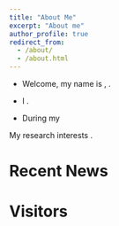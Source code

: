 ```yaml
---
title: "About Me"
excerpt: "About me"
author_profile: true
redirect_from: 
  - /about/
  - /about.html
---
```

* Welcome, my name is , .

* I .

* During my 
                                                                                                                                                                                                                    
My research interests .

Recent News
======



Visitors
=======
<script type='text/javascript' id='clustrmaps' src='//cdn.clustrmaps.com/map_v2.js?cl=080808&w=250&t=n&d=gkUgx_rJxyGnlm9h49vUyEn8lS4ZIy-1rPBbiEUZCKY&co=ffffff&cmo=3acc3a&cmn=ff5353&ct=808080'></script>


